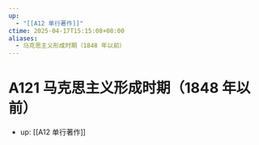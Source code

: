 ```yaml
---
up:
  - "[[A12 单行著作]]"
ctime: 2025-04-17T15:15:08+08:00
aliases:
  - 马克思主义形成时期（1848 年以前）
---
```


# A121 马克思主义形成时期（1848 年以前）

- up: [[A12 单行著作]]

